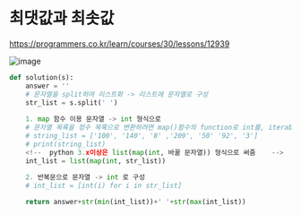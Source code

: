 # 최댓값과 최솟값

https://programmers.co.kr/learn/courses/30/lessons/12939

![image](https://user-images.githubusercontent.com/30613069/167411729-2417c46e-fdec-48ea-bb5e-af23eef5140c.png)

```python
def solution(s):
    answer = ''
    # 문자열을 split하여 리스트화 -> 리스트에 문자열로 구성
    str_list = s.split(' ')
    
    1. map 함수 이용 문자열 -> int 형식으로 
    # 문자열 목록을 정수 목록으로 변환하려면 map()함수의 function로 int를, iterable 객체로 문자열 목록을 제공합니다. 
    # string_list = ['100', '140', '8' ,'209', '50' '92', '3']
    # print(string_list)
    <!--  python 3.x이상은 list(map(int, 바꿀 문자열)) 형식으로 써줌    -->
    int_list = list(map(int, str_list))
    
    2. 반복문으로 문자열 -> int 로 구성
    # int_list = [int(i) for i in str_list]

    return answer+str(min(int_list))+' '+str(max(int_list))
```
